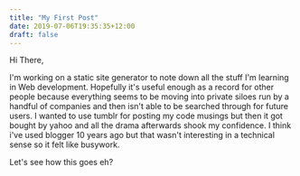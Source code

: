```yaml
---
title: "My First Post"
date: 2019-07-06T19:35:35+12:00
draft: false
---
```


Hi There,

I'm working on a static site generator to note down all the stuff I'm learning in Web development.
Hopefully it's useful enough as a record for other people because everything seems to be moving into private siloes run by a handful of companies and then isn't able to be searched through for future users.
I wanted to use tumblr for posting my code musings but then it got bought by yahoo and all the drama afterwards shook my confidence.
I think i've used blogger 10 years ago but that wasn't interesting in a technical sense so it felt like busywork.

Let's see how this goes eh?
